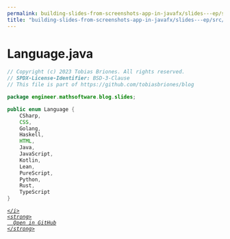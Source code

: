 ```yaml
---
permalink: building-slides-from-screenshots-app-in-javafx/slides---ep/src/main/java/engineer/mathsoftware/blog/slides/Language.java.html
title: "building-slides-from-screenshots-app-in-javafx/slides---ep/src/main/java/engineer/mathsoftware/blog/slides/Language.java"
---
```


# Language.java
```java
// Copyright (c) 2023 Tobias Briones. All rights reserved.
// SPDX-License-Identifier: BSD-3-Clause
// This file is part of https://github.com/tobiasbriones/blog

package engineer.mathsoftware.blog.slides;

public enum Language {
    CSharp,
    CSS,
    Golang,
    Haskell,
    HTML,
    Java,
    JavaScript,
    Kotlin,
    Lean,
    PureScript,
    Python,
    Rust,
    TypeScript
}

```
<div class="social open-gh-btn my-4">
  <a class="btn btn-github" href="https://github.com/tobiasbriones/blog/tree/main/swe/dev/java/javafx/drawing/productivity/building-slides-from-screenshots-app-in-javafx/slides---ep/src/main/java/engineer/mathsoftware/blog/slides/Language.java" target="_blank">
    <i class="fab fa-github">
      
    </i>
    <strong>
      Open in GitHub
    </strong>
  </a>
</div>